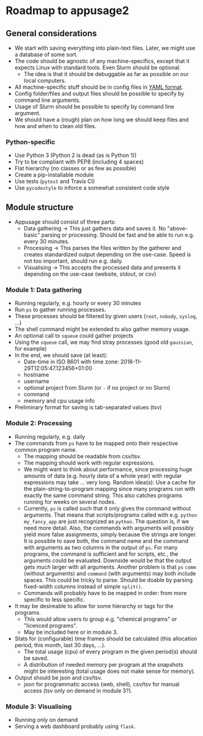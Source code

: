 # Roadmap to appusage2

## General considerations

- We start with saving everything into plain-text files. Later, we might use a database of some sort.
- The code should be agnostic of any machine-specifics, except that it expects Linux with standard tools. Even Slurm should be optional.
  + The idea is that it should be debuggable as far as possible on our local computers.
- All machine-specific stuff should be in config files in [YAML format](https://en.wikipedia.org/wiki/YAML).
- Config folder/files and output files should be possible to specify by command line arguments.
- Usage of Slurm should be possible to specify by command line argument.
- We should have a (rough) plan on how long we should keep files and how and when to clean old files.


### Python-specific

- Use Python 3 (Python 2 is dead (as is Python 1))
- Try to be compliant with PEP8 (including 4 spaces)
- Flat hierarchy (no classes or as few as possible)
- Create a pip-installable module
- Use tests (`pytest` and Travis CI)
- Use `pycodestyle` to inforce a somewhat consistent code style


## Module structure

- Appusage should consist of three parts:
  + Data gathering → This just gathers data and saves it. No "above-basic" parsing or processing. Should be fast and be able to run e.g. every 30 minutes.
  + Processing → This parses the files written by the gatherer and creates standardized output depending on the use-case. Speed is not too important, should run e.g. daily.
  + Visualising → This accepts the processed data and presents it depending on the use-case (website, stdout, or csv)


### Module 1: Data gathering

- Running regularly, e.g. hourly or every 30 minutes
- Run `ps` to gather running processes.
- These processes should be filtered by given users (`root`, `nobody`, `syslog`, ...)
- The shell command might be extended to also gather memory usage.
- An optional call to `squeue` could gather projects
- Using the `squeue` call, we may find stray processes (good old `gaussian`, for example)
- In the end, we should save (at least):
  + Date-time in ISO 8601 with time zone: 2018-11-29T12:05:47.123456+01:00
  + hostname
  + username
  + optional project from Slurm (or `-` if no project or no Slurm)
  + command
  + memory and cpu usage info
- Preliminary format for saving is tab-separated values (tsv)


### Module 2: Processing

- Running regularly, e.g. daily
- The commands from `ps` have to be mapped onto their respective common program name.
  + The mapping should be readable from csv/tsv.
  + The mapping should work with regular expressions.
  + We might want to think about performance, since processing huge amounts of data (e.g. hourly data of a whole year) with regular expressions may take ... very long. Random idea(s): Use a cache for the plain-string-to-program mapping since many programs run with exactly the same command string. This also catches programs running for weeks on several nodes.
  + Currently, `ps` is called such that it only gives the command without arguments. That means that scripts/programs called with e.g. `python my_fancy_app` are just recognized as `python`. The question is, if we need more detail. Also, the commands with arguments will possibly yield more false assignments, simply because the strings are longer. It is possible to save both, the command name and the command with arguments as two columns in the output of `ps`. For many programs, the command is sufficient and for scripts, etc., the arguments could be evaluated. Downside would be that the output gets *much* larger with all arguments. Another problem is that `ps` `comm` (without arguments) and `command` (with arguments) may both include spaces. This could be tricky to parse. Should be doable by parsing fixed-width columns instead of simple `split()`.
  + Commands will probably have to be mapped in order: from more specific to less specific.
- It may be desireable to allow for some hierarchy or tags for the programs.
  + This would allow users to group e.g. "chemical programs" or "licenced programs".
  + May be included here or in module 3.
- Stats for (configurable) time frames should be calculated (this allocation period, this month, last 30 days, ...).
  + The total usage (cpu) of every program in the given period(s) should be saved.
  + A distribution of needed memory per program at the snapshots might be interesting (total usage does not make sense for memory).
- Output should be json and csv/tsv.
  + json for programmatic access (web, shell), csv/tsv for manual access (tsv only on demand in module 3?).


### Module 3: Visualising

- Running only on demand
- Serving a web dashboard probably using `flask`.
